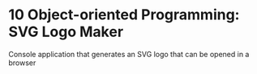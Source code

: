 # 10 Object-oriented Programming: SVG Logo Maker

Console application that generates an SVG logo that can be opened in a browser